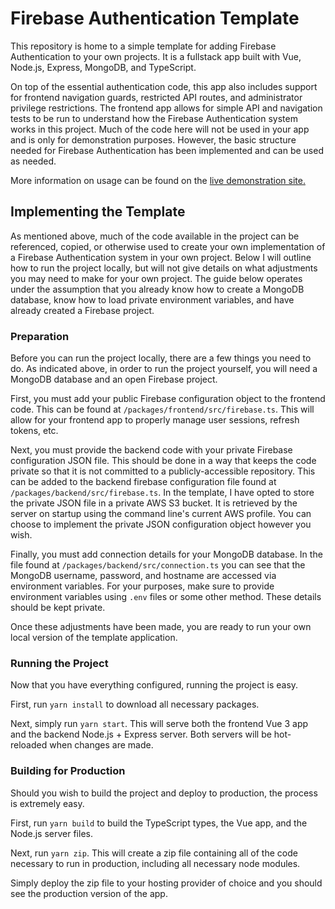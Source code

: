 # Firebase Authentication Template

This repository is home to a simple template for adding Firebase Authentication to your own projects. It is a fullstack app built with Vue, Node.js, Express, MongoDB, and TypeScript.

On top of the essential authentication code, this app also includes support for frontend navigation guards, restricted API routes, and administrator privilege restrictions. The frontend app allows for simple API and navigation tests to be run to understand how the Firebase Authentication system works in this project. Much of the code here will not be used in your app and is only for demonstration purposes. However, the basic structure needed for Firebase Authentication has been implemented and can be used as needed.

More information on usage can be found on the [live demonstration site.](https://auth.harrisonbludworth.com)

## Implementing the Template

As mentioned above, much of the code available in the project can be referenced, copied, or otherwise used to create your own implementation of a Firebase Authentication system in your own project. Below I will outline how to run the project locally, but will not give details on what adjustments you may need to make for your own project. The guide below operates under the assumption that you already know how to create a MongoDB database, know how to load private environment variables, and have already created a Firebase project.

### Preparation

Before you can run the project locally, there are a few things you need to do. As indicated above, in order to run the project yourself, you will need a MongoDB database and an open Firebase project.

First, you must add your public Firebase configuration object to the frontend code. This can be found at `/packages/frontend/src/firebase.ts`. This will allow for your frontend app to properly manage user sessions, refresh tokens, etc.

Next, you must provide the backend code with your private Firebase configuration JSON file. This should be done in a way that keeps the code private so that it is not committed to a publicly-accessible repository. This can be added to the backend firebase configuration file found at `/packages/backend/src/firebase.ts`. In the template, I have opted to store the private JSON file in a private AWS S3 bucket. It is retrieved by the server on startup using the command line's current AWS profile. You can choose to implement the private JSON configuration object however you wish.

Finally, you must add connection details for your MongoDB database. In the file found at `/packages/backend/src/connection.ts` you can see that the MongoDB username, password, and hostname are accessed via environment variables. For your purposes, make sure to provide environment variables using `.env` files or some other method. These details should be kept private.

Once these adjustments have been made, you are ready to run your own local version of the template application.

### Running the Project

Now that you have everything configured, running the project is easy.

First, run `yarn install` to download all necessary packages.

Next, simply run `yarn start`. This will serve both the frontend Vue 3 app and the backend Node.js + Express server. Both servers will be hot-reloaded when changes are made.

### Building for Production

Should you wish to build the project and deploy to production, the process is extremely easy.

First, run `yarn build` to build the TypeScript types, the Vue app, and the Node.js server files.

Next, run `yarn zip`. This will create a zip file containing all of the code necessary to run in production, including all necessary node modules.

Simply deploy the zip file to your hosting provider of choice and you should see the production version of the app.
